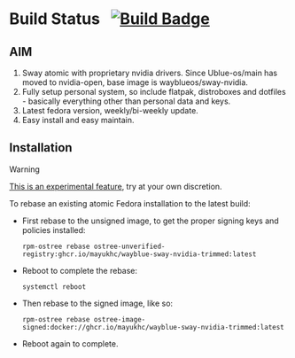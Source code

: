# Build Status &nbsp; [![Build Badge](https://github.com/mayukhc/fedora-atomic-templates/actions/workflows/build.yml/badge.svg)](https://github.com/mayukhc/fedora-atomic-templates/actions/workflows/build.yml)
 
## AIM

1. Sway atomic with proprietary nvidia drivers. Since Ublue-os/main has moved to nvidia-open, base image is wayblueos/sway-nvidia.
2. Fully setup personal system, so include flatpak, distroboxes and dotfiles - basically everything other than personal data and keys.
3. Latest fedora version, weekly/bi-weekly update. 
4. Easy install and easy maintain. 

## Installation

> [!WARNING]  
> [This is an experimental feature](https://www.fedoraproject.org/wiki/Changes/OstreeNativeContainerStable), try at your own discretion.

To rebase an existing atomic Fedora installation to the latest build:

- First rebase to the unsigned image, to get the proper signing keys and policies installed:
  ```
  rpm-ostree rebase ostree-unverified-registry:ghcr.io/mayukhc/wayblue-sway-nvidia-trimmed:latest
  ```
- Reboot to complete the rebase:
  ```
  systemctl reboot
  ```
- Then rebase to the signed image, like so:
  ```
  rpm-ostree rebase ostree-image-signed:docker://ghcr.io/mayukhc/wayblue-sway-nvidia-trimmed:latest
  ```
- Reboot again to complete.

